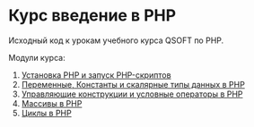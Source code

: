# Курс введение в PHP

Исходный код к урокам учебного курса QSOFT по PHP.

Модули курса:

1. [Установка PHP и запуск PHP-скриптов](01-module)
2. [Переменные, Константы и скалярные типы данных в PHP](02-module)
3. [Управляющие конструкции и условные операторы в PHP](03-module)
4. [Массивы в PHP](04-module)
5. [Циклы в PHP](05-module)
